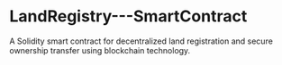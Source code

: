 # LandRegistry---SmartContract
A Solidity smart contract for decentralized land registration and secure ownership transfer using blockchain technology.
